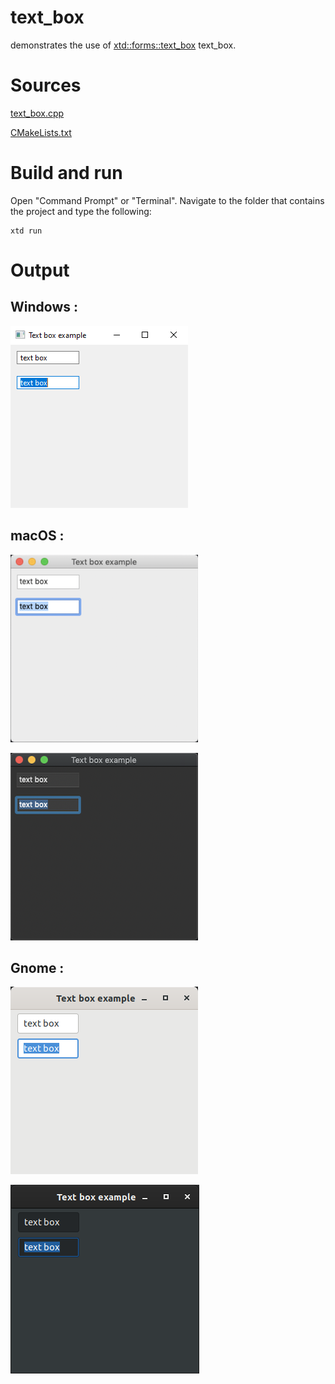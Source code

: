 # text_box

demonstrates the use of [xtd::forms::text_box](../../../xtd.forms/include/xtd/forms/text_box.hpp) text_box.

# Sources

[text_box.cpp](text_box.cpp)

[CMakeLists.txt](CMakeLists.txt)

# Build and run

Open "Command Prompt" or "Terminal". Navigate to the folder that contains the project and type the following:

```shell
xtd run
```

# Output

## Windows :

![Screenshot](../../../docs/pictures/examples/text_box_w.png)

## macOS :

![Screenshot](../../../docs/pictures/examples/text_box_m.png)

![Screenshot](../../../docs/pictures/examples/text_box_md.png)

## Gnome :

![Screenshot](../../../docs/pictures/examples/text_box_g.png)

![Screenshot](../../../docs/pictures/examples/text_box_gd.png)
